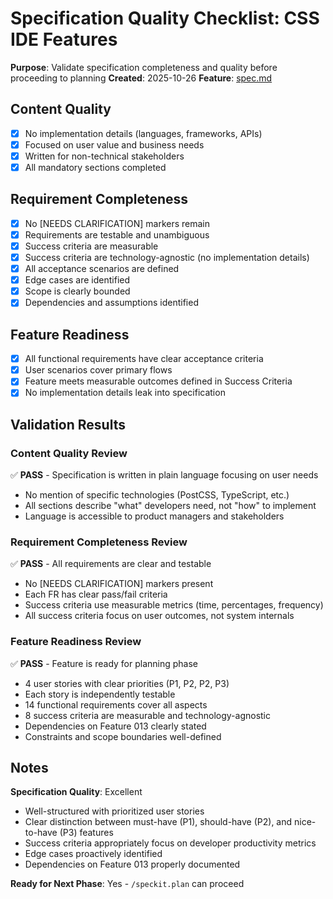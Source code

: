 # Specification Quality Checklist: CSS IDE Features

**Purpose**: Validate specification completeness and quality before proceeding to planning
**Created**: 2025-10-26
**Feature**: [spec.md](../spec.md)

## Content Quality

- [x] No implementation details (languages, frameworks, APIs)
- [x] Focused on user value and business needs
- [x] Written for non-technical stakeholders
- [x] All mandatory sections completed

## Requirement Completeness

- [x] No [NEEDS CLARIFICATION] markers remain
- [x] Requirements are testable and unambiguous
- [x] Success criteria are measurable
- [x] Success criteria are technology-agnostic (no implementation details)
- [x] All acceptance scenarios are defined
- [x] Edge cases are identified
- [x] Scope is clearly bounded
- [x] Dependencies and assumptions identified

## Feature Readiness

- [x] All functional requirements have clear acceptance criteria
- [x] User scenarios cover primary flows
- [x] Feature meets measurable outcomes defined in Success Criteria
- [x] No implementation details leak into specification

## Validation Results

### Content Quality Review
✅ **PASS** - Specification is written in plain language focusing on user needs
- No mention of specific technologies (PostCSS, TypeScript, etc.)
- All sections describe "what" developers need, not "how" to implement
- Language is accessible to product managers and stakeholders

### Requirement Completeness Review
✅ **PASS** - All requirements are clear and testable
- No [NEEDS CLARIFICATION] markers present
- Each FR has clear pass/fail criteria
- Success criteria use measurable metrics (time, percentages, frequency)
- All success criteria focus on user outcomes, not system internals

### Feature Readiness Review
✅ **PASS** - Feature is ready for planning phase
- 4 user stories with clear priorities (P1, P2, P2, P3)
- Each story is independently testable
- 14 functional requirements cover all aspects
- 8 success criteria are measurable and technology-agnostic
- Dependencies on Feature 013 clearly stated
- Constraints and scope boundaries well-defined

## Notes

**Specification Quality**: Excellent
- Well-structured with prioritized user stories
- Clear distinction between must-have (P1), should-have (P2), and nice-to-have (P3) features
- Success criteria appropriately focus on developer productivity metrics
- Edge cases proactively identified
- Dependencies on Feature 013 properly documented

**Ready for Next Phase**: Yes - `/speckit.plan` can proceed
